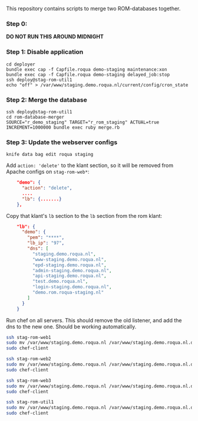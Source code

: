 This repository contains scripts to merge two ROM-databases together.

### Step 0:

**DO NOT RUN THIS AROUND MIDNIGHT**

### Step 1: Disable application

```
cd deployer
bundle exec cap -f Capfile.roqua demo-staging maintenance:xon
bundle exec cap -f Capfile.roqua demo-staging delayed_job:stop
ssh deploy@stag-rom-util1
echo "off" > /var/www/staging.demo.roqua.nl/current/config/cron_state
```

### Step 2: Merge the database

```
ssh deploy@stag-rom-util1
cd rom-database-merger
SOURCE="r_demo_staging" TARGET="r_rom_staging" ACTUAL=true INCREMENT=1000000 bundle exec ruby merge.rb
```

### Step 3: Update the webserver configs

```
knife data bag edit roqua staging
```

Add `action: 'delete'` to the klant section, so it will be removed from Apache configs on `stag-rom-web*`:

```json
    "demo": {
      "action": "delete",
      ....
      "lb": {.......}
    },
```

Copy that klant's `lb` section to the `lb` section from the rom klant:

```json
    "lb": {
      "demo": {
        "pem": "****",
        "lb_ip": "97",
        "dns": [
          "staging.demo.roqua.nl",
          "www-staging.demo.roqua.nl",
          "epd-staging.demo.roqua.nl",
          "admin-staging.demo.roqua.nl",
          "api-staging.demo.roqua.nl",
          "test.demo.roqua.nl",
          "login-staging.demo.roqua.nl",
          "demo.rom.roqua-staging.nl"
        ]
      }
    }
```

Run chef on all servers. This should remove the old listener, and add the dns to the new one. Should be working automatically.

```bash
ssh stag-rom-web1
sudo mv /var/www/staging.demo.roqua.nl /var/www/staging.demo.roqua.nl.disabled
sudo chef-client

ssh stag-rom-web2
sudo mv /var/www/staging.demo.roqua.nl /var/www/staging.demo.roqua.nl.disabled
sudo chef-client

ssh stag-rom-web3
sudo mv /var/www/staging.demo.roqua.nl /var/www/staging.demo.roqua.nl.disabled
sudo chef-client

ssh stag-rom-util1
sudo mv /var/www/staging.demo.roqua.nl /var/www/staging.demo.roqua.nl.disabled
sudo chef-client
```
